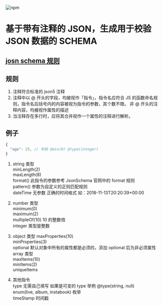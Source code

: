 ![npm](https://img.shields.io/npm/v/@zhangbenfang/json2schema?color=0&logo=0)

# 基于带有注释的 JSON，生成用于校验 JSON 数据的 SCHEMA

## [josn schema 规则](https://json-schema.org/understanding-json-schema/reference/type.html)

## 规则

1. 注释符合标准的 json5 注释
2. 注释中以 @ 开头的字段，均被视作「指令」，指令名应符合 JS 的函数命名规则，指令名后括号内的内容被视为指令的参数，其个数不限。
非 @ 开头的注释内容，均被视作属性的描述
3. 当注释存在多行时，应将其合并视作一个属性的注释进行解析。

## 例子

``` js
{
  "age": 25, // 年龄 @min(0) @type(integer)
}
```

1. string 类型  
minLength(2)  
maxLength(8)  
format() 此指令的参数参考 JsonSchema 官网中的 format 规则  
pattern() 参数为自定义的正则匹配规则  
dateTime 无参数 正确的时间格式 如：2018-11-13T20:20:39+00:00  
2. number 类型  
minimum(0)  
maximum(2)  
multipleOf(10)  10 的整数倍  
integer 类型是整数  

3. object 类型
maxProperties(10)  
minProperties(3)  
optional  默认对象中所有的属性都是必须的，添加 optional 后为非必须属性  
array 类型  
maxItems(10)  
minItems(2)  
uniqueItems

4. 其他指令  
type 无需自己填写 如果是可变的 type 举例 @type(string, null)  
enum(live, album, instabook)  枚举  
timeStamp 时间戳
